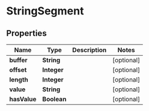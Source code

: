 
# StringSegment

## Properties
Name | Type | Description | Notes
------------ | ------------- | ------------- | -------------
**buffer** | **String** |  |  [optional]
**offset** | **Integer** |  |  [optional]
**length** | **Integer** |  |  [optional]
**value** | **String** |  |  [optional]
**hasValue** | **Boolean** |  |  [optional]



